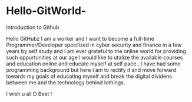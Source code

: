 # Hello-GitWorld-
Introduction to Github

Hello GitHubz I am a worker and I want to become a full-time Programmer/Developer specilized in cyber security and finance in a few years by self study and I am ever grateful to the online world for providing such oppurtunities at our age I would like to utalize the available courses and education online and educate myself at self pace , I have had some programming background but here I am to rectify it and move forward towards my goals of educating myself and break the digital dividens between me and the technology behind Iothings.  

I wish u all D Best ! 
